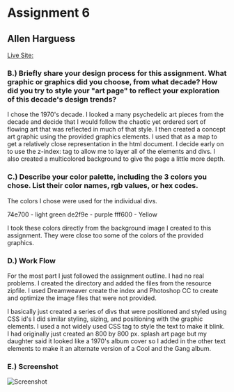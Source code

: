 # Assignment 6
## Allen Harguess

[Live Site: ](https://allenharguess701.github.io/web-dev-hw/assignment-6/)

### B.) Briefly share your design process for this assignment. What graphic or graphics did you choose, from what decade? How did you try to style your "art page" to reflect your exploration of this decade's design trends?

I chose the 1970's decade. I looked a many psychedelic art pieces from the decade and decide that I would follow the chaotic yet ordered sort of flowing art that was reflected in much of that style. I then created a concept art graphic using the provided graphics elements. I used that as a map to get a relatively close representation in the html document. I decide early on to use the z-index: tag to allow me to layer all of the elements and divs. I also created a multicolored background to give the page a little more depth.

### C.) Describe your color palette, including the 3 colors you chose. List their color names, rgb values, or hex codes.

The colors I chose were used for the individual divs.

74e700 - light green
de2f9e - purple
fff600 - Yellow

I took these colors directly from the background image I created to this assignment. They were close too some of  the colors of the provided graphics.

### D.) Work Flow
For the most part I just followed the assignment outline. I had no real problems. I created the directory and added the files from the resource zipfile. I used Dreamweaver create the index and Photoshop CC to create and optimize the image files that were not provided.

I basically just created a series of divs that were positioned and styled using CSS id's I did similar styling, sizing, and positioning with the graphic elements. I used a not widely used CSS tag to style the text to make it blink. I had originally just created an 800 by 800 px. splash art page but my daughter said it looked like a 1970's album cover so I added in the other text elements to make it an alternate version of a Cool and the Gang album.

### E.) Screenshot
![Screenshot](https://github.com/allenharguess701/web-dev-hw/tree/master/assignment-6/images/Desktop_screenshot.png)
